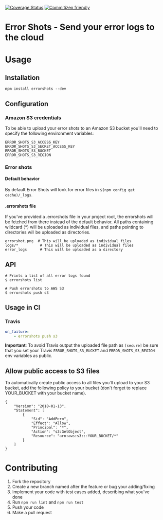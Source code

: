 [![Coverage Status](https://coveralls.io/repos/github/kontrollanten/errorshots/badge.svg?branch=master)](https://coveralls.io/github/kontrollanten/errorshots?branch=master)
[![Commitizen friendly](https://img.shields.io/badge/commitizen-friendly-brightgreen.svg)](http://commitizen.github.io/cz-cli/)
# Error Shots - Send your error logs to the cloud

# Usage
## Installation
```
npm install errorshots --dev
```

## Configuration

### Amazon S3 credentials
To be able to upload your error shots to an Amazon S3 bucket you'll need to specify the following environment variables:

```
ERROR_SHOTS_S3_ACCESS_KEY
ERROR_SHOTS_S3_SECRET_ACCESS_KEY
ERROR_SHOTS_S3_BUCKET
ERROR_SHOTS_S3_REGION
```
### Error shots

#### Default behavior
By default Error Shots will look for error files in `$(npm config get cache)/_logs`.

#### .errorshots file
If you've provided a .errorshots file in your project root, the errorshots will be fetched from there instead of the default behavior. All paths containing wildcard (\*) will be uploaded as individual files, and paths pointing to directories will be uploaded as directories.

```.errorshots
errorshot.png  # This will be uploaded as individual files
logs/*          # This will be uploaded as individual files
error_logs      # This will be uploaded as a directory
```

## API

```
# Prints a list of all error logs found
$ errorshots list

# Push errorshots to AWS S3
$ errorshots push s3
```


## Usage in CI

### Travis

```yaml
on_failure:
    - errorshots push s3
```

**Important**: To avoid Travis output the uploaded file path as `[secure]` be sure that you set your Travis `ERROR_SHOTS_S3_BUCKET` and `ERROR_SHOTS_S3_REGION` env variables as public.

## Allow public access to S3 files
To automatically create public access to all files you'll upload to your S3 bucket, add the following policy to your bucket (don't forget to replace YOUR_BUCKET with your bucket name).
```
{
    "Version": "2018-01-13",
    "Statement": [
        {
            "Sid": "AddPerm",
            "Effect": "Allow",
            "Principal": "*",
            "Action": "s3:GetObject",
            "Resource": "arn:aws:s3:::YOUR_BUCKET/*"
        }
    ]
}
```

# Contributing

1. Fork the repository
2. Create a new branch named after the feature or bug your adding/fixing
3. Implement your code with test cases added, describing what you've done
4. Run `npm run lint` and `npm run test`
5. Push your code
6. Make a pull request

